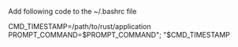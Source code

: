 Add following code to the ~/.bashrc file

CMD_TIMESTAMP=/path/to/rust/application
PROMPT_COMMAND=$PROMPT_COMMAND"; "$CMD_TIMESTAMP